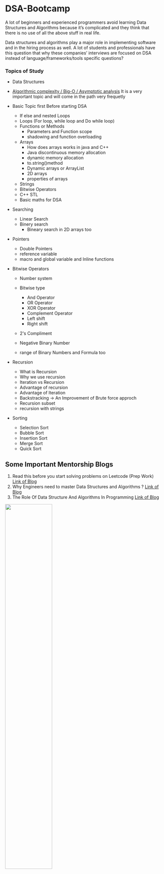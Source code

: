 # DSA-Bootcamp

A lot of beginners and experienced programmers avoid learning Data Structures and Algorithms because it’s complicated and they think that there is no use of all the above stuff in real life.

Data structures and algorithms play a major role in implementing software and in the hiring process as well. A lot of students and professionals have this question that why these companies’ interviews are focused on DSA instead of language/frameworks/tools specific questions?


  <!-- - Arrays
  - Linked Lists
  - Stack
  - Tree
  - Queue
  - Hash table -->
### Topics of Study
- Data Structures

- [Algorithmic complexity / Big-O / Asymptotic analysis](#algorithmic-complexity--big-o--asymptotic-analysis)
It is a very important topic and will come in the path very frequetly 

- Basic Topic first Before starting DSA
  - If else and nested Loops
  - Loops (For loop, while loop and Do while loop)
  - Functions or Methods
    - Parameters and Function scope
    - shadowing and function overloading
  - Arrays
    - How does arrays works in java and C++
    - Java discontinuous memory allocation
    - dynamic memory allocation
    - to.string()method
    - Dynamic arrays or ArrayList
    - 2D arrays
    - properties of arrays
  - Strings
  - Bitwise Operators
  - C++ STL
  - Basic maths for DSA

- Searching
  - Linear Search
  - Binery search
    - Bineary search in 2D arrays too


- Pointers
  - Double Pointers
  - reference variable
  - macro and global variable and Inline functions

- Bitwise Operators
  - Number system
  - Bitwise type 
    - And Operator
    - OR Operator
    - XOR Operator
    - Complement Operator
    - Left shift
    - Right shift
  
  - 2's Compliment
  - Negative Binary Number
  - range of Binary Numbers and Formula too

- Recursion
  - What is Recursion
  - Why we use recursion
  - Iteration vs Recursion
  - Advantage of recursion
  - Advantage of Iteration
  - Backstracking -> An Improvement of Brute force approch
  - Recursion subset
  - recursion with strings

- Sorting
  - Selection Sort
  - Bubble Sort
  - Insertion Sort
  - Merge Sort
  - Quick Sort

## Some Important Mentorship Blogs

1. Read this before you start solving problems on Leetcode (Prep Work) [Link of Blog ](https://medium.com/@alimirio/before-you-start-solving-problems-on-leetcode-prep-work-9d65fc964c6f)
2. Why Engineers need to master Data Structures and Algorithms ? [Link of Blog ](https://dev.to/mrsaeeddev/why-engineers-need-to-master-data-structures-and-algorithms-4mep)
3. The Role Of Data Structure And Algorithms In Programming [Link of Blog ](https://blog.codechef.com/2020/07/24/the-role-of-data-structure-and-algorithms-in-programming/)

<img src="https://user-images.githubusercontent.com/92660022/165998585-aafea114-78a9-4a11-a3fc-a0d7789ba828.jpg" width=55% height=55%>

<!-- <img src="https://user-images.githubusercontent.com/92660022/165998786-e9a74f28-0c2b-4cc8-979c-1bd986203e1c.jpg" width=50% height=50%> -->
<!-- ![dsa](https://user-images.githubusercontent.com/92660022/165998786-e9a74f28-0c2b-4cc8-979c-1bd986203e1c.jpg) -->

<!-- It is quite easy to learn new programming languages while using them in your projects. However, it is not the case with DSA. If you don’t know DSA well, you will find it challenging to optimize the code and solution for a problem. The profound uses of DSA have made it imperative for all those budding programmers and students to start learning it and succeed in their computer science career. It is also important for the employees already working in DSA to upskill themselves to keep abreast of the advancements in it. -->

<!-- ![th](https://user-images.githubusercontent.com/92660022/165998585-aafea114-78a9-4a11-a3fc-a0d7789ba828.jpg) -->
